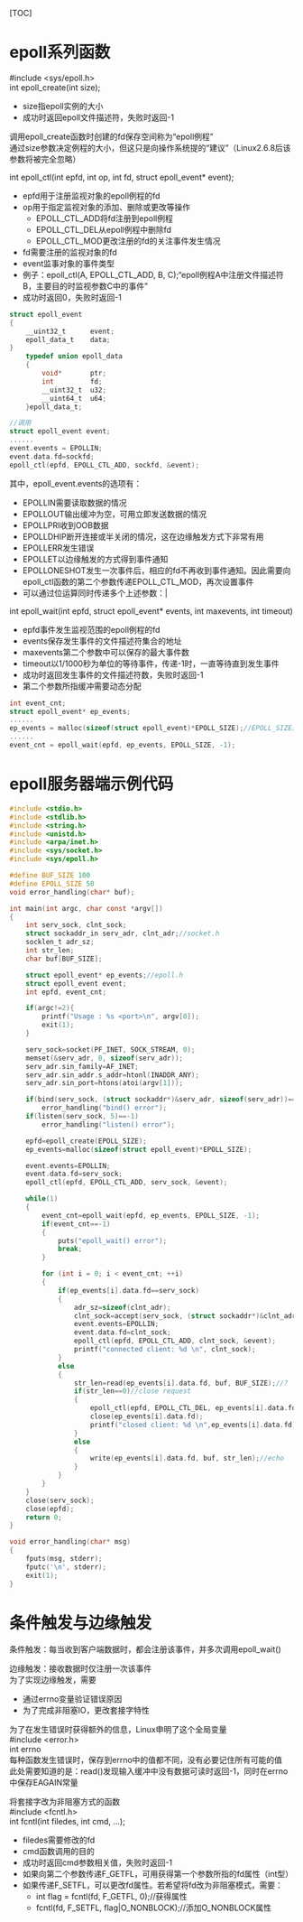 [TOC]


# epoll系列函数

\#include <sys/epoll.h>  
int epoll_create(int size);

- size指epoll实例的大小
- 成功时返回epoll文件描述符，失败时返回-1

调用epoll_create函数时创建的fd保存空间称为“epoll例程”  
通过size参数决定例程的大小，但这只是向操作系统提的“建议”（Linux2.6.8后该参数将被完全忽略）

int epoll_ctl(int epfd, int op, int fd, struct epoll_event* event);

- epfd用于注册监视对象的epoll例程的fd
- op用于指定监视对象的添加、删除或更改等操作
    + EPOLL_CTL_ADD将fd注册到epoll例程
    + EPOLL_CTL_DEL从epoll例程中删除fd
    + EPOLL_CTL_MOD更改注册的fd的关注事件发生情况
- fd需要注册的监视对象的fd
- event监事对象的事件类型
- 例子：epoll_ctl(A, EPOLL_CTL_ADD, B, C);“epoll例程A中注册文件描述符B，主要目的时监视参数C中的事件” 
- 成功时返回0，失败时返回-1
```c
struct epoll_event
{
    __uint32_t      event;
    epoll_data_t    data;
}
    typedef union epoll_data
    {
        void*       ptr;
        int         fd;
        __uint32_t  u32;
        __uint64_t  u64;
    }epoll_data_t;

//调用
struct epoll_event event;
......
event.events = EPOLLIN;
event.data.fd=sockfd;
epoll_ctl(epfd, EPOLL_CTL_ADD, sockfd, &event);
```
其中，epoll_event.events的选项有：
- EPOLLIN需要读取数据的情况
- EPOLLOUT输出缓冲为空，可用立即发送数据的情况
- EPOLLPRI收到OOB数据
- EPOLLDHIP断开连接或半关闭的情况，这在边缘触发方式下非常有用
- EPOLLERR发生错误
- EPOLLET以边缘触发的方式得到事件通知
- EPOLLONESHOT发生一次事件后，相应的fd不再收到事件通知。因此需要向epoll_ctl函数的第二个参数传递EPOLL_CTL_MOD，再次设置事件
- 可以通过位运算同时传递多个上述参数：|

int epoll_wait(int epfd, struct epoll_event* events, int maxevents, int timeout)

- epfd事件发生监视范围的epoll例程的fd
- events保存发生事件的文件描述符集合的地址
- maxevents第二个参数中可以保存的最大事件数
- timeout以1/1000秒为单位的等待事件，传递-1时，一直等待直到发生事件
- 成功时返回发生事件的文件描述符数，失败时返回-1
- 第二个参数所指缓冲需要动态分配
```c
int event_cnt;
struct epoll_event* ep_events;
......
ep_events = malloc(sizeof(struct epoll_event)*EPOLL_SIZE);//EPOLL_SIZE是宏常量
......
event_cnt = epoll_wait(epfd, ep_events, EPOLL_SIZE, -1);
```

# epoll服务器端示例代码

```c
#include <stdio.h>
#include <stdlib.h>
#include <string.h>
#include <unistd.h>
#include <arpa/inet.h>
#include <sys/socket.h>
#include <sys/epoll.h>

#define BUF_SIZE 100
#define EPOLL_SIZE 50
void error_handling(char* buf);

int main(int argc, char const *argv[])
{
    int serv_sock, clnt_sock;
    struct sockaddr_in serv_adr, clnt_adr;//socket.h
    socklen_t adr_sz;
    int str_len;
    char buf[BUF_SIZE];

    struct epoll_event* ep_events;//epoll.h
    struct epoll_event event;
    int epfd, event_cnt;

    if(argc!=2){
        printf("Usage : %s <port>\n", argv[0]);
        exit(1);
    }

    serv_sock=socket(PF_INET, SOCK_STREAM, 0);
    memset(&serv_adr, 0, sizeof(serv_adr));
    serv_adr.sin_family=AF_INET;
    serv_adr.sin_addr.s_addr=htonl(INADDR_ANY);
    serv_adr.sin_port=htons(atoi(argv[1]));

    if(bind(serv_sock, (struct sockaddr*)&serv_adr, sizeof(serv_adr))==-1)
        error_handling("bind() error");
    if(listen(serv_sock, 5)==-1)
        error_handling("listen() error");

    epfd=epoll_create(EPOLL_SIZE);
    ep_events=malloc(sizeof(struct epoll_event)*EPOLL_SIZE);

    event.events=EPOLLIN;
    event.data.fd=serv_sock;
    epoll_ctl(epfd, EPOLL_CTL_ADD, serv_sock, &event);

    while(1)
    {
        event_cnt=epoll_wait(epfd, ep_events, EPOLL_SIZE, -1);
        if(event_cnt==-1)
        {
            puts("epoll_wait() error");
            break;
        }

        for (int i = 0; i < event_cnt; ++i)
        {
            if(ep_events[i].data.fd==serv_sock)
            {
                adr_sz=sizeof(clnt_adr);
                clnt_sock=accept(serv_sock, (struct sockaddr*)&clnt_adr, &adr_sz);
                event.events=EPOLLIN;
                event.data.fd=clnt_sock;
                epoll_ctl(epfd, EPOLL_CTL_ADD, clnt_sock, &event);
                printf("connected client: %d \n", clnt_sock);
            }
            else
            {
                str_len=read(ep_events[i].data.fd, buf, BUF_SIZE);//?
                if(str_len==0)//close request
                {
                    epoll_ctl(epfd, EPOLL_CTL_DEL, ep_events[i].data.fd, NULL);
                    close(ep_events[i].data.fd);
                    printf("closed client: %d \n",ep_events[i].data.fd);
                }
                else
                {
                    write(ep_events[i].data.fd, buf, str_len);//echo
                }
            }
        }
    }
    close(serv_sock);
    close(epfd);
    return 0;
}

void error_handling(char* msg)
{
    fputs(msg, stderr);
    fputc('\n', stderr);
    exit(1);
}


```

# 条件触发与边缘触发

条件触发：每当收到客户端数据时，都会注册该事件，并多次调用epoll_wait()  

边缘触发：接收数据时仅注册一次该事件  
为了实现边缘触发，需要

- 通过errno变量验证错误原因
- 为了完成非阻塞IO，更改套接字特性

为了在发生错误时获得额外的信息，Linux申明了这个全局变量  
\#include <error.h>  
int errno  
每种函数发生错误时，保存到errno中的值都不同，没有必要记住所有可能的值  
此处需要知道的是：read()发现输入缓冲中没有数据可读时返回-1，同时在errno中保存EAGAIN常量

将套接字改为非阻塞方式的函数  
\#include <fcntl.h>  
int fcntl(int filedes, int cmd, ...);

- filedes需要修改的fd
- cmd函数调用的目的
- 成功时返回cmd参数相关值，失败时返回-1
- 如果向第二个参数传递F_GETFL，可用获得第一个参数所指的fd属性（int型）
- 如果传递F_SETFL，可以更改fd属性。若希望将fd改为非阻塞模式，需要：
    + int flag = fcntl(fd, F_GETFL, 0);//获得属性
    + fcntl(fd, F_SETFL, flag|O_NONBLOCK);//添加O_NONBLOCK属性





